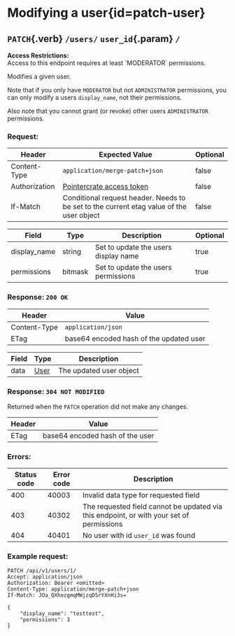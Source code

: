 <div class='panel fade js-scroll-anim' data-anim='fade'>

# Modifying a user{id=patch-user}

## `PATCH`{.verb} `/users/` `user_id`{.param} `/`

<div class='info-yellow'>
<b>Access Restrictions:</b><br>
Access to this endpoint requires at least `MODERATOR` permissions.
</div>

Modifies a given user.

Note that if you only have `MODERATOR` but not `ADMINISTRATOR` permissions, you can only modify a users `display_name`, not their permissions.

Also note that you cannot grant (or revoke) other users `ADMINISTRATOR` permissions.

### Request:

| Header        | Expected Value                                                                           | Optional |
| ------------- | ---------------------------------------------------------------------------------------- | -------- |
| Content-Type  | `application/merge-patch+json`                                                           | false    |
| Authorization | [Pointercrate access token](/documentation/#access-tokens)                               | false    |
| If-Match      | Conditional request header. Needs to be set to the current etag value of the user object | false    |

| Field        | Type    | Description                          | Optional |
| ------------ | ------- | ------------------------------------ | -------- |
| display_name | string  | Set to update the users display name | true     |
| permissions  | bitmask | Set to update the users permissions  | true     |

### Response: `200 OK`

| Header       | Value                                   |
| ------------ | --------------------------------------- |
| Content-Type | `application/json`                      |
| ETag         | base64 encoded hash of the updated user |

| Field | Type                                 | Description             |
| ----- | ------------------------------------ | ----------------------- |
| data  | [User](/documentation/objects/#user) | The updated user object |

### Response: `304 NOT MODIFIED`

Returned when the `PATCH` operation did not make any changes.

| Header | Value                           |
| ------ | ------------------------------- |
| ETag   | base64 encoded hash of the user |

### Errors:

| Status code | Error code | Description                                                                              |
| ----------- | ---------- | ---------------------------------------------------------------------------------------- |
| 400         | 40003      | Invalid data type for requested field                                                    |
| 403         | 40302      | The requested field cannot be updated via this endpoint, or with your set of permissions |
| 404         | 40401      | No user with id `user_id` was found                                                      |

### Example request:

```
PATCH /api/v1/users/1/
Accept: application/json
Authorization: Bearer <omitted>
Content-Type: application/merge-patch+json
If-Match: JOa_QXhezgmqMWjzqD5rYXnHi3s=

{
    "display_name": "testtest",
    "permissions": 3
}
```

</div>
